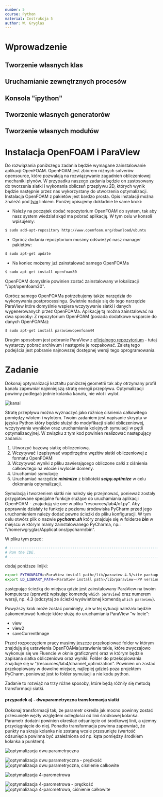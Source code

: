 ```yaml
---
number: 5
course: Python
material: Instrukcja 5
author: W. Gryglas
---
```

# Wprowadzenie

## Tworzenie własnych klas

## Uruchamianie zewnętrznych procesów

## Konsola "ipython"

## Tworzenie własnych generatorów

## Tworzenie własnych modułów

# Instalacja OpenFOAM i ParaView

Do rozwiązania poniższego zadania będzie wymagane zainstalowanie aplikacji OpenFOAM. OpenFOAM jest zbiorem różnych solverów opensource, które pozwalają na rozwiązywanie zagadnień obliczeniowej mechaniki płynów. W przypadku naszego zadania będzie on zastosowany do tworzenia siatki i wykonania obliczeń przepływu 2D, których wynik będzie następnie przez nas wykorzystany do utworzenia optymalizacji. Instalacja OpenFOAM z pakietów jest bardzo prosta. Opis instalacji można znaleźć pod [tym](http://openfoam.org/download/3-0-1-ubuntu/) linkiem. Poniżej opisujemy dokładnie te same kroki:

 - Należy na początek dodać repozytorium OpenFOAM do system, tak aby nasz system wiedział skąd ma pobrać aplikację. W tym celu w konsoli wpisujemy:
```bash
$ sudo add-apt-repository http://www.openfoam.org/download/ubuntu
```

- Oprócz dodania repozytorium musimy odświeżyć nasz manager pakietów:
```bash
$ sudo apt-get update
```

- Na koniec możemy już zainstalować samego OpenFOAMa
```bash
$ sudo apt-get install openfoam30
```

OpenFOAM domyślnie powinien zostać zainstalowany w lokalizacji "/opt/openfoam30".

Oprócz samego OpenFOAMa potrzebujemy także narzędzia do wykonywania postprocessingu. Świetnie nadaje się do tego narzędzie ParaView które domyślnie wspiera wczytywanie siatki i danych wygenerowanych przez OpenFOAMa.  Aplikację tą można zainstalować na dwa sposoby: 
Z repozytorium OpenFOAM (posiada dodatkowe wsparcie do danych OpenFOAMa):
```bash
$ sudo apt-get install paraviewopenfoam44
```

Drugim sposobem jest pobranie ParaView z [oficjalnego repozytorium](http://www.paraview.org/download/) - tutaj wystarczy pobrać archiwum i następnie je rozpakować. Zaletą tego podejścia jest pobranie najnowszej dostępnej wersji tego oprogramowania.  

# Zadanie

Dokonaj optymalizacji kształtu poniższej geometrii tak aby otrzymany profil kanału zapewniał najmniejszą stratę energii przepływu. Optymalizacji powinny podlegać jednie kolanka kanału, nie wlot i wylot.

![kanal](tube.png "Kanał do optymalizacji")

Stratę przepływu można wyznaczyć jako różnicę ciśnienia całkowitego pomiędzy wlotem i wylotem. Twoim zadaniem jest napisanie skryptu w języku Python który będzie służył do modyfikacji siatki obliczeniowej, wczytywania wyników oraz uruchamiania kolejnych symulacji w pętli optymalizacyjnej. W związku z tym kod powinien realizować następujący zadania:

1. Utworzyć bazową siatkę obliczeniową.
2. Wczytywać i zapisywać współrzędne węzłów siatki obliczeniowej z formatu OpenFOAM
3. Wczytywać wyniki z pliku zawierającego obliczone całki z ciśnienia całkowitego na wlocie i wylocie domeny.
4. Uruchamiać symulację
5. Uruchamiać narzędzie ***minimize*** z biblioteki ***scipy.optimize*** w celu dokonania optymalizacji. 

Symulacją i tworzeniem siatki nie należy się przejmować, ponieważ zostały przygotowane specjalne funkcje służące do uruchamiania aplikacji OpenFOAM - znajudują się one w pliku "resources/lab4/of.py". Aby poprawnie działały te funkcje z poziomu środowiska PyCharm przed jego uruchomieniem należy dodać pewne ścieżki do pliku konfiguracji. W tym celu otwórz plik o nazwie ***pycharm.sh*** który znajduje się w folderze ***bin*** w miejscu w którym mamy zainstalowanego PyCharma, np.: "/home/wgryglas/Applications/pycharm/bin". 

W pliku tym przed:
```bash
# ---------------------------------------------------------------------
# Run the IDE.
# ---------------------------------------------------------------------
```
dodaj poniższe linijki:
```bash
export PYTHONPATH=<ParaView install path>/lib/paraview-4.3/site-packages:<ParaView install path>/lib/paraview-<PV version number>/site-packages/vtk:$PYTHONPATH
export LD_LIBRARY_PATH=<ParaView install path>/lib/paraview-<PV version number>:${LD_LIBRARY_PATH}
```
zastępując <ParaView install path> ścieżką do miejsca gdzie jest zainstalowany ParaView na twoim komputerze (sprawdź wpisując komendę ```which paraview```) oraz <PV version number> numerem wersji, np. 4.3 (odczytaj ze ścieżki wyświetlonej komendą ```which paraview```).

Powyższy krok może zostać pominięty, ale w tej sytuacji należało będzie zakomentować funkcje które służą do uruchamiania ParaView "w locie":

* view
* view2
* saveCurrentImage

Przed rozpoczęciem pracy musimy jeszcze przekopiować folder w którym znajdują się ustawienia OpenFOAMa(ustawienie takie, które zwyczajowo wykonuje się we Fluencie w oknie graficznym) oraz w którym będzie zapisana siatka obliczeniowa oraz wyniki. Folder do przekopiowania znajduje się w "/resources/lab4/channel_optimization". Powinien on zostać przekopiowany w dowolne miejsce, najlepiej gdzieś poza projektem PyCharm, ponieważ jest to folder symulacji a nie kodu python. 

Zadanie to rozwiąż na trzy różne sposoby, które będą różniły się metodą transformacji siatki.
#### przypadek a) - dwuparametryczna transformacja siatki

Dokonaj transformacji tak, że parametr określa jak mocno powinny zostać przesunięte węzły względem odległości od linii środkowej kolanka. Parametr dodatni powinien określać odsunięcie od środkowej linii, a ujemny przyciągnięcie do niej. Ponadto transformacja powinna zapewniać, że punkty na skraju kolanka nie zostaną wcale przesunięte (wartość odsunięcia powinna być uzależniona od np. kąta pomiędzy środkiem kolanka a punktem). 

![optymalizacja dwu parametryczna](optimization_iteration.png "Optymalizacja dwu parametryczna, wartość funkcji celu w kolejnych iteracjach")

![optymalizacja dwu parametryczna - prędkość](opt_velocity.gif "Optymalizacja dwu parametryczna, pole prędkości") ![optymalizacja dwu parametryczna, ciśnienie całkowite](opt_totalpressure.gif "Optymalizacja dwu parametryczna, pole ciśnienia całkowitego")

![optymalizacja 4-parometrowa](optimization_iteration_4params.png "Optymalizacja 4-parometrowa, wartość funkcji celu w kolejnych iteracjach")

![optymalizacja 4-parometrowa - prędkość](opt_velocity.gif "Optymalizacja 4-parometrowa, pole prędkości") ![optymalizacja 4-parometrowa, ciśnienie całkowite](opt_totalpressure_4params.gif "Optymalizacja 4-parometrowa, pole ciśnienia całkowitego")

